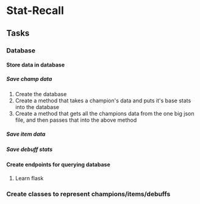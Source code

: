 # Stat-Recall

## Tasks

### Database

#### Store data in database

##### Save champ data

1. Create the database
2. Create a method that takes a champion's data and puts it's base stats into the database
3. Create a method that gets all the champions data from the one big json file, and then passes
   that into the above method

##### Save item data

##### Save debuff stats

#### Create endpoints for querying database

1. Learn flask

### Create classes to represent champions/items/debuffs

###
